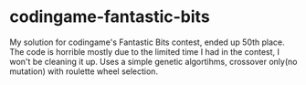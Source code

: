 # codingame-fantastic-bits

My solution for codingame's Fantastic Bits contest, ended up 50th place.  
The code is horrible mostly due to the limited time I had in the contest, I won't be cleaning it up.
Uses a simple genetic algortihms, crossover only(no mutation) with roulette wheel selection.
